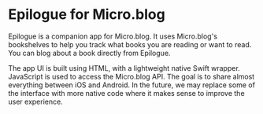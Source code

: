 # Epilogue for Micro.blog

Epilogue is a companion app for Micro.blog. It uses Micro.blog's bookshelves to help you track what books you are reading or want to read. You can blog about a book directly from Epilogue.

The app UI is built using HTML, with a lightweight native Swift wrapper. JavaScript is used to access the Micro.blog API. The goal is to share almost everything between iOS and Android. In the future, we may replace some of the interface with more native code where it makes sense to improve the user experience.